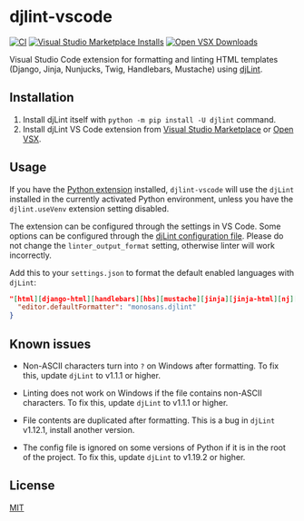 # djlint-vscode

[![CI](https://github.com/monosans/djlint-vscode/actions/workflows/ci.yml/badge.svg)](https://github.com/monosans/djlint-vscode/actions/workflows/ci.yml)
[![Visual Studio Marketplace Installs](https://img.shields.io/visual-studio-marketplace/i/monosans.djlint?label=Visual%20Studio%20Marketplace%20installs&logo=visualstudio)](https://marketplace.visualstudio.com/items?itemName=monosans.djlint)
[![Open VSX Downloads](https://img.shields.io/open-vsx/dt/monosans/djlint?label=Open%20VSX%20downloads&logo=vscodium)](https://open-vsx.org/extension/monosans/djlint)

Visual Studio Code extension for formatting and linting HTML templates (Django, Jinja, Nunjucks, Twig, Handlebars, Mustache) using [djLint](https://djlint.com).

## Installation

1. Install djLint itself with `python -m pip install -U djlint` command.
1. Install djLint VS Code extension from [Visual Studio Marketplace](https://marketplace.visualstudio.com/items?itemName=monosans.djlint) or [Open VSX](https://open-vsx.org/extension/monosans/djlint).

## Usage

If you have the [Python extension](https://marketplace.visualstudio.com/items?itemName=ms-python.python) installed, `djlint-vscode` will use the `djLint` installed in the currently activated Python environment, unless you have the `djlint.useVenv` extension setting disabled.

The extension can be configured through the settings in VS Code. Some options can be configured through the [djLint configuration file](https://djlint.com/docs/configuration/). Please do not change the `linter_output_format` setting, otherwise linter will work incorrectly.

Add this to your `settings.json` to format the default enabled languages with `djLint`:

```json
"[html][django-html][handlebars][hbs][mustache][jinja][jinja-html][nj][njk][nunjucks][twig]": {
  "editor.defaultFormatter": "monosans.djlint"
}
```

## Known issues

- Non-ASCII characters turn into `?` on Windows after formatting. To fix this, update `djLint` to v1.1.1 or higher.

- Linting does not work on Windows if the file contains non-ASCII characters. To fix this, update `djLint` to v1.1.1 or higher.

- File contents are duplicated after formatting. This is a bug in `djLint` v1.12.1, install another version.

- The config file is ignored on some versions of Python if it is in the root of the project. To fix this, update `djLint` to v1.19.2 or higher.

## License

[MIT](https://github.com/monosans/djlint-vscode/blob/main/LICENSE)
